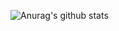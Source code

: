 ![Anurag's github stats](https://github-readme-stats.vercel.app/api?username=Jackintos&show_icons=true&theme=cobalt)
